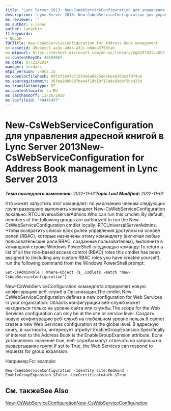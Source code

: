 ```yaml
---
title: 'Lync Server 2013: New-CsWebServiceConfiguration для управления адресными книгами'
description: 'Lync Server 2013: New-CsWebServiceConfiguration для управления адресными книгами.'
ms.reviewer: ''
ms.author: v-lanac
author: lanachin
f1.keywords:
- NOCSH
TOCTitle: New-CsWebServiceConfiguration for Address Book management
ms:assetid: 49e4ecc5-aa3e-4dd4-a32c-b0dea3758fab
ms:mtpsurl: https://technet.microsoft.com/en-us/library/Gg429703(v=OCS.15)
ms:contentKeyID: 48184067
ms.date: 07/23/2014
manager: serdars
mtps_version: v=OCS.15
ms.openlocfilehash: 8972f1b4fe71554e6a8925ddebea6303e2f074a6
ms.sourcegitcommit: 36fee89bb887bea4f18b19f17a8c69daf5bc423d
ms.translationtype: MT
ms.contentlocale: ru-RU
ms.lasthandoff: 11/26/2020
ms.locfileid: "49445437"
---
```

# <a name="new-cswebserviceconfiguration-for-address-book-management-in-lync-server-2013"></a><span data-ttu-id="04bd2-103">New-CsWebServiceConfiguration для управления адресной книгой в Lync Server 2013</span><span class="sxs-lookup"><span data-stu-id="04bd2-103">New-CsWebServiceConfiguration for Address Book management in Lync Server 2013</span></span>

<div data-xmlns="http://www.w3.org/1999/xhtml">

<div class="topic" data-xmlns="http://www.w3.org/1999/xhtml" data-msxsl="urn:schemas-microsoft-com:xslt" data-cs="https://msdn.microsoft.com/">

<div data-asp="https://msdn2.microsoft.com/asp">



</div>

<div id="mainSection">

<div id="mainBody"><span data-ttu-id="04bd2-104">

<span> </span></span><span class="sxs-lookup"><span data-stu-id="04bd2-104">

<span> </span></span></span>

<span data-ttu-id="04bd2-105">_**Тема последнего изменения:** 2012-11-01_</span><span class="sxs-lookup"><span data-stu-id="04bd2-105">_**Topic Last Modified:** 2012-11-01_</span></span>

<span data-ttu-id="04bd2-106">Кто может запустить этот командлет: по умолчанию членам следующих групп разрешено выполнять командлет New-CsWebServiceConfiguration локально: RTCUniversalServerAdmins.</span><span class="sxs-lookup"><span data-stu-id="04bd2-106">Who can run this cmdlet: By default, members of the following groups are authorized to run the New-CsWebServiceConfiguration cmdlet locally: RTCUniversalServerAdmins.</span></span> <span data-ttu-id="04bd2-107">Чтобы возвратить список всех ролей управления доступом на основе ролей (RBAC), которые назначены этому командлету (включая любые пользовательские роли RBAC, созданные пользователем), выполните в командной строке Windows PowerShell следующую команду:</span><span class="sxs-lookup"><span data-stu-id="04bd2-107">To return a list of all the role-based access control (RBAC) roles this cmdlet has been assigned to (including any custom RBAC roles you have created yourself), run the following command from the Windows PowerShell prompt:</span></span>

    Get-CsAdminRole | Where-Object {$_.Cmdlets -match "New-CsWebServiceConfiguration"}

<span data-ttu-id="04bd2-108">New-CsWebServiceConfiguration командлета определяет новую конфигурацию веб-служб в Организации.</span><span class="sxs-lookup"><span data-stu-id="04bd2-108">The cmdlet New-CsWebServiceConfiguration defines a new configuration for Web Services in your organization.</span></span> <span data-ttu-id="04bd2-109">Область конфигурации веб-служб может находиться только на уровне сайта или службы.</span><span class="sxs-lookup"><span data-stu-id="04bd2-109">The scope for the Web Services configuration can only be at the site or service level.</span></span> <span data-ttu-id="04bd2-110">Создать новую конфигурацию веб-служб на глобальном уровне нельзя.</span><span class="sxs-lookup"><span data-stu-id="04bd2-110">It cannot create a new Web Services configuration at the global level.</span></span> <span data-ttu-id="04bd2-111">В адресную книгу, в частности, интересует атрибут EnableGroupExansion.</span><span class="sxs-lookup"><span data-stu-id="04bd2-111">Specifically of interest to the Address Book is the EnableGroupExansion attribute.</span></span> <span data-ttu-id="04bd2-112">Если установлено значение true, веб-службы могут отвечать на запросы на развертывание групп.</span><span class="sxs-lookup"><span data-stu-id="04bd2-112">If set to True, the Web Services can respond to requests for group expansion.</span></span>

<span data-ttu-id="04bd2-113">Например:</span><span class="sxs-lookup"><span data-stu-id="04bd2-113">For example:</span></span>

    New-CsWebServiceConfiguration -Identity site:Redmond -EnableGroupExpansion $False -UseCertificateAuth $True

<div>

## <a name="see-also"></a><span data-ttu-id="04bd2-114">См. также</span><span class="sxs-lookup"><span data-stu-id="04bd2-114">See Also</span></span>


[<span data-ttu-id="04bd2-115">New-CsWebServiceConfiguration</span><span class="sxs-lookup"><span data-stu-id="04bd2-115">New-CsWebServiceConfiguration</span></span>](https://docs.microsoft.com/powershell/module/skype/New-CsWebServiceConfiguration)  
  

<span data-ttu-id="04bd2-116"></div>

</div>

<span> </span>

</div>

</div>

</span><span class="sxs-lookup"><span data-stu-id="04bd2-116"></div>

</div>

<span> </span>

</div>

</div>

</span></span></div>

